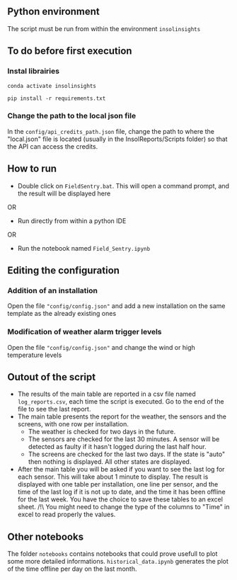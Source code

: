 ## Python environment

The script must be run from within the environment `insolinsights`

## To do before first execution

### Instal librairies

`conda activate insolinsights`

`pip install -r requirements.txt`

### Change the path to the local json file
In the `config/api_credits_path.json` file, change the path to where the "local.json" file is located (usually in the InsolReports/Scripts folder) so that the API can access the credits.

## How to run

- Double click on `FieldSentry.bat`. This will open a command prompt, and the result will be displayed here

OR

- Run directly from within a python IDE

OR

- Run the notebook named `Field_Sentry.ipynb`

## Editing the configuration

### Addition of an installation
Open the file `"config/config.json"` and add a new installation on the same template as the already existing ones

### Modification of weather alarm trigger levels
Open the file `"config/config.json"` and change the wind or high temperature levels

## Outout of the script
- The results of the main table are reported in a csv file named `log_reports.csv`, each time the script is executed. Go to the end of the file to see the last report.
- The main table presents the report for the weather, the sensors and the screens, with one row per installation.
	- The weather is checked for two days in the future.
	- The sensors are checked for the last 30 minutes. A sensor will be detected as faulty if it hasn't logged during the last half hour.
	- The screens are checked for the last two days. If the state is "auto" then nothing is displayed. All other states are displayed.
- After the main table you will be asked if you want to see the last log for each sensor. This will take about 1 minute to display. The result is displayed with one table per installation, one line per sensor, and the time of the last log if it is not up to date, and the time it has been offline for the last week. You have the choice to save these tables to an excel sheet. /!\ You might need to change the type of the columns to "Time" in excel to read properly the values.

## Other notebooks

The folder `notebooks` contains notebooks that could prove usefull to plot some more detailed informations. `historical_data.ipynb` generates the plot of the time offline per day on the last month. 
